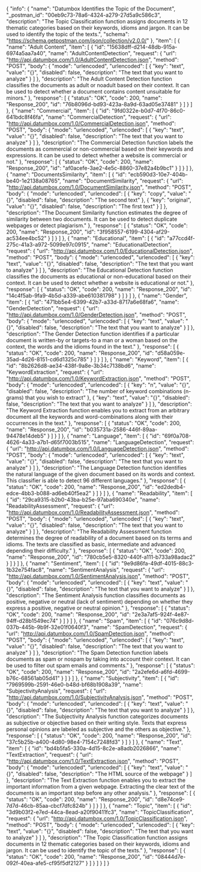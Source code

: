 {
  "info": {
    "name": "Datumbox Identifies the Topic of the Document",
    "_postman_id": "00eb9c73-78a6-4324-a279-27d5a9c586c3",
    "description": "The Topic Classification function assigns documents in 12 thematic categories based on their keywords, idioms and jargon. It can be used to identify the topic of the texts.",
    "schema": "https://schema.getpostman.com/json/collection/v2.0.0/"
  },
  "item": [
    {
      "name": "Adult Content",
      "item": [
        {
          "id": "15638dff-d214-48db-915a-6974a5aa7a40",
          "name": "AdultContentDetection",
          "request": {
            "url": "http://api.datumbox.com/1.0/AdultContentDetection.json",
            "method": "POST",
            "body": {
              "mode": "urlencoded",
              "urlencoded": [
                {
                  "key": "text",
                  "value": "{}",
                  "disabled": false,
                  "description": "The text that you want to analyze"
                }
              ]
            },
            "description": "The Adult Content Detection function classifies the documents as adult or noadult based on their context. It can be used to detect whether a document contains content unsuitable for minors."
          },
          "response": [
            {
              "status": "OK",
              "code": 200,
              "name": "Response_200",
              "id": "76b8096d-bd93-423a-8a9d-63ad05e37481"
            }
          ]
        }
      ]
    },
    {
      "name": "Commercial",
      "item": [
        {
          "id": "9fd0322e-b0d7-4f70-86c0-641bdc8f46fa",
          "name": "CommercialDetection",
          "request": {
            "url": "http://api.datumbox.com/1.0/CommercialDetection.json",
            "method": "POST",
            "body": {
              "mode": "urlencoded",
              "urlencoded": [
                {
                  "key": "text",
                  "value": "{}",
                  "disabled": false,
                  "description": "The text that you want to analyze"
                }
              ]
            },
            "description": "The Commercial Detection function labels the documents as commercial or non-commercial based on their keywords and expressions. It can be used to detect whether a website is commercial or not."
          },
          "response": [
            {
              "status": "OK",
              "code": 200,
              "name": "Response_200",
              "id": "af0acefe-3ae2-4e5c-8860-37e82a4b9bc1"
            }
          ]
        }
      ]
    },
    {
      "name": "DocumentsSimilarity",
      "item": [
        {
          "id": "ecb590d3-10e7-404b-be40-1e2138a08765",
          "name": "DocumentSimilarity",
          "request": {
            "url": "http://api.datumbox.com/1.0/DocumentSimilarity.json",
            "method": "POST",
            "body": {
              "mode": "urlencoded",
              "urlencoded": [
                {
                  "key": "copy",
                  "value": "{}",
                  "disabled": false,
                  "description": "The second text"
                },
                {
                  "key": "original",
                  "value": "{}",
                  "disabled": false,
                  "description": "The first text"
                }
              ]
            },
            "description": "The Document Similarity function estimates the degree of similarity between two documents. It can be used to detect duplicate webpages or detect plagiarism."
          },
          "response": [
            {
              "status": "OK",
              "code": 200,
              "name": "Response_200",
              "id": "3f958557-6199-4304-af29-ac534ee4bc52"
            }
          ]
        }
      ]
    },
    {
      "name": "Educational",
      "item": [
        {
          "id": "a77ccd4f-275c-41a3-a972-5099e97c0915",
          "name": "EducationalDetection",
          "request": {
            "url": "http://api.datumbox.com/1.0/EducationalDetection.json",
            "method": "POST",
            "body": {
              "mode": "urlencoded",
              "urlencoded": [
                {
                  "key": "text",
                  "value": "{}",
                  "disabled": false,
                  "description": "The text that you want to analyze"
                }
              ]
            },
            "description": "The Educational Detection function classifies the documents as educational or non-educational based on their context. It can be used to detect whether a website is educational or not."
          },
          "response": [
            {
              "status": "OK",
              "code": 200,
              "name": "Response_200",
              "id": "14c4f5ab-9fa9-4b5d-a339-abe610381798"
            }
          ]
        }
      ]
    },
    {
      "name": "Gender",
      "item": [
        {
          "id": "471bb5e4-6399-42b7-a33d-8717a6e68fa6",
          "name": "GenderDetection",
          "request": {
            "url": "http://api.datumbox.com/1.0/GenderDetection.json",
            "method": "POST",
            "body": {
              "mode": "urlencoded",
              "urlencoded": [
                {
                  "key": "text",
                  "value": "{}",
                  "disabled": false,
                  "description": "The text that you want to analyze"
                }
              ]
            },
            "description": "The Gender Detection function identifies if a particular document is written-by or targets-to a man or a woman based on the context, the words and the idioms found in the text."
          },
          "response": [
            {
              "status": "OK",
              "code": 200,
              "name": "Response_200",
              "id": "d58a059e-35ad-4d26-8151-cd6d1325c785"
            }
          ]
        }
      ]
    },
    {
      "name": "Keyword",
      "item": [
        {
          "id": "8b2626d8-ae34-438f-9a8e-3b34c7138bd6",
          "name": "KeywordExtraction",
          "request": {
            "url": "http://api.datumbox.com/1.0/KeywordExtraction.json",
            "method": "POST",
            "body": {
              "mode": "urlencoded",
              "urlencoded": [
                {
                  "key": "n",
                  "value": "{}",
                  "disabled": false,
                  "description": "The number of keyword combinations (n-grams) that you wish to extract"
                },
                {
                  "key": "text",
                  "value": "{}",
                  "disabled": false,
                  "description": "The text that you want to analyze"
                }
              ]
            },
            "description": "The Keyword Extraction function enables you to extract from an arbitrary document all the keywords and word-combinations along with their occurrences in the text."
          },
          "response": [
            {
              "status": "OK",
              "code": 200,
              "name": "Response_200",
              "id": "b035731a-2586-446f-89aa-94478e14deb5"
            }
          ]
        }
      ]
    },
    {
      "name": "Language",
      "item": [
        {
          "id": "69f0a708-4626-4a33-a7b1-d65f7003b515",
          "name": "LanguageDetection",
          "request": {
            "url": "http://api.datumbox.com/1.0/LanguageDetection.json",
            "method": "POST",
            "body": {
              "mode": "urlencoded",
              "urlencoded": [
                {
                  "key": "text",
                  "value": "{}",
                  "disabled": false,
                  "description": "The text that you want to analyze"
                }
              ]
            },
            "description": "The Language Detection function identifies the natural language of the given document based on its words and context. This classifier is able to detect 96 different languages."
          },
          "response": [
            {
              "status": "OK",
              "code": 200,
              "name": "Response_200",
              "id": "ed2dedb4-edce-4bb3-b088-ad6eb40f5ea2"
            }
          ]
        }
      ]
    },
    {
      "name": "Readability",
      "item": [
        {
          "id": "29ca9315-b2b0-43ba-b25e-97aba690340e",
          "name": "ReadabilityAssessment",
          "request": {
            "url": "http://api.datumbox.com/1.0/ReadabilityAssessment.json",
            "method": "POST",
            "body": {
              "mode": "urlencoded",
              "urlencoded": [
                {
                  "key": "text",
                  "value": "{}",
                  "disabled": false,
                  "description": "The text that you want to analyze"
                }
              ]
            },
            "description": "The Readability Assessment function determines the degree of readability of a document based on its terms and idioms. The texts are classified as basic, intermediate and advanced depending their difficulty."
          },
          "response": [
            {
              "status": "OK",
              "code": 200,
              "name": "Response_200",
              "id": "780cb5e5-8320-440f-a111-b733a98adac2"
            }
          ]
        }
      ]
    },
    {
      "name": "Sentiment",
      "item": [
        {
          "id": "9e9d86fa-49df-4015-88c3-1b32e754fac8",
          "name": "SentimentAnalysis",
          "request": {
            "url": "http://api.datumbox.com/1.0/SentimentAnalysis.json",
            "method": "POST",
            "body": {
              "mode": "urlencoded",
              "urlencoded": [
                {
                  "key": "text",
                  "value": "{}",
                  "disabled": false,
                  "description": "The text that you want to analyze"
                }
              ]
            },
            "description": "The Sentiment Analysis function classifies documents as positive, negative or neutral (lack of sentiment) depending on whether they express a positive, negative or neutral opinion."
          },
          "response": [
            {
              "status": "OK",
              "code": 200,
              "name": "Response_200",
              "id": "2e3a7af5-924f-4e87-94ff-d28b1549ec74"
            }
          ]
        }
      ]
    },
    {
      "name": "Spam",
      "item": [
        {
          "id": "076c9d8d-037b-445b-9b9f-32e01f0640f3",
          "name": "SpamDetection",
          "request": {
            "url": "http://api.datumbox.com/1.0/SpamDetection.json",
            "method": "POST",
            "body": {
              "mode": "urlencoded",
              "urlencoded": [
                {
                  "key": "text",
                  "value": "{}",
                  "disabled": false,
                  "description": "The text that you want to analyze"
                }
              ]
            },
            "description": "The Spam Detection function labels documents as spam or nospam by taking into account their context. It can be used to filter out spam emails and comments."
          },
          "response": [
            {
              "status": "OK",
              "code": 200,
              "name": "Response_200",
              "id": "2a2efe6d-a6fd-4699-b76c-68561ab05d41"
            }
          ]
        }
      ]
    },
    {
      "name": "Subjectivity",
      "item": [
        {
          "id": "7969599b-2591-46e0-b48d-bf68b1908a39",
          "name": "SubjectivityAnalysis",
          "request": {
            "url": "http://api.datumbox.com/1.0/SubjectivityAnalysis.json",
            "method": "POST",
            "body": {
              "mode": "urlencoded",
              "urlencoded": [
                {
                  "key": "text",
                  "value": "{}",
                  "disabled": false,
                  "description": "The text that you want to analyze"
                }
              ]
            },
            "description": "The Subjectivity Analysis function categorizes documents as subjective or objective based on their writing style. Texts that express personal opinions are labeled as subjective and the others as objective."
          },
          "response": [
            {
              "status": "OK",
              "code": 200,
              "name": "Response_200",
              "id": "37c5b25b-a400-4d80-98e4-7154c7248fd3"
            }
          ]
        }
      ]
    },
    {
      "name": "Text",
      "item": [
        {
          "id": "bd4b5fa5-330a-4d15-8c2e-a8adb2026866",
          "name": "TextExtraction",
          "request": {
            "url": "http://api.datumbox.com/1.0/TextExtraction.json",
            "method": "POST",
            "body": {
              "mode": "urlencoded",
              "urlencoded": [
                {
                  "key": "text",
                  "value": "{}",
                  "disabled": false,
                  "description": "The HTML source of the webpage"
                }
              ]
            },
            "description": "The Text Extraction function enables you to extract the important information from a given webpage. Extracting the clear text of the documents is an important step before any other analysis."
          },
          "response": [
            {
              "status": "OK",
              "code": 200,
              "name": "Response_200",
              "id": "d8e74ce9-7d7d-46cb-85aa-cbcf7dfc824b"
            }
          ]
        }
      ]
    },
    {
      "name": "Topic",
      "item": [
        {
          "id": "3d9b03f2-e7ed-44ca-8ead-a20f90411fc3",
          "name": "TopicClassification",
          "request": {
            "url": "http://api.datumbox.com/1.0/TopicClassification.json",
            "method": "POST",
            "body": {
              "mode": "urlencoded",
              "urlencoded": [
                {
                  "key": "text",
                  "value": "{}",
                  "disabled": false,
                  "description": "The text that you want to analyze"
                }
              ]
            },
            "description": "The Topic Classification function assigns documents in 12 thematic categories based on their keywords, idioms and jargon. It can be used to identify the topic of the texts."
          },
          "response": [
            {
              "status": "OK",
              "code": 200,
              "name": "Response_200",
              "id": "08444d7e-092f-40ea-afe5-cf95f5df2127"
            }
          ]
        }
      ]
    }
  ]
}